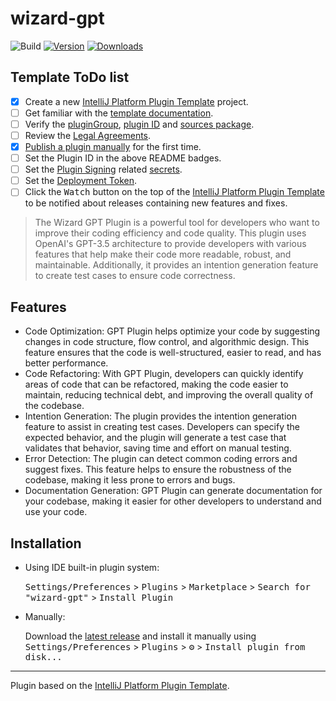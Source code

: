 # wizard-gpt

![Build](https://github.com/BOFA1ex/wizard-gpt/workflows/Build/badge.svg)
[![Version](https://img.shields.io/jetbrains/plugin/v/PLUGIN_ID.svg)](https://plugins.jetbrains.com/plugin/PLUGIN_ID)
[![Downloads](https://img.shields.io/jetbrains/plugin/d/PLUGIN_ID.svg)](https://plugins.jetbrains.com/plugin/PLUGIN_ID)

## Template ToDo list
- [x] Create a new [IntelliJ Platform Plugin Template][template] project.
- [ ] Get familiar with the [template documentation][template].
- [ ] Verify the [pluginGroup](./gradle.properties), [plugin ID](./src/main/resources/META-INF/plugin.xml) and [sources package](./src/main/kotlin).
- [ ] Review the [Legal Agreements](https://plugins.jetbrains.com/docs/marketplace/legal-agreements.html?from=IJPluginTemplate).
- [x] [Publish a plugin manually](https://plugins.jetbrains.com/docs/intellij/publishing-plugin.html?from=IJPluginTemplate) for the first time.
- [ ] Set the Plugin ID in the above README badges.
- [ ] Set the [Plugin Signing](https://plugins.jetbrains.com/docs/intellij/plugin-signing.html?from=IJPluginTemplate) related [secrets](https://github.com/JetBrains/intellij-platform-plugin-template#environment-variables).
- [ ] Set the [Deployment Token](https://plugins.jetbrains.com/docs/marketplace/plugin-upload.html?from=IJPluginTemplate).
- [ ] Click the <kbd>Watch</kbd> button on the top of the [IntelliJ Platform Plugin Template][template] to be notified about releases containing new features and fixes.

<!-- Plugin description -->

> The Wizard GPT Plugin is a powerful tool for developers who want to improve their coding efficiency and code quality. This plugin uses OpenAI's GPT-3.5 architecture to provide developers with various features that help make their code more readable, robust, and maintainable. Additionally, it provides an intention generation feature to create test cases to ensure code correctness.

## Features 
- Code Optimization: GPT Plugin helps optimize your code by suggesting changes in code structure, flow control, and algorithmic design. This feature ensures that the code is well-structured, easier to read, and has better performance.
- Code Refactoring: With GPT Plugin, developers can quickly identify areas of code that can be refactored, making the code easier to maintain, reducing technical debt, and improving the overall quality of the codebase.
- Intention Generation: The plugin provides the intention generation feature to assist in creating test cases. Developers can specify the expected behavior, and the plugin will generate a test case that validates that behavior, saving time and effort on manual testing.
- Error Detection: The plugin can detect common coding errors and suggest fixes. This feature helps to ensure the robustness of the codebase, making it less prone to errors and bugs.
- Documentation Generation: GPT Plugin can generate documentation for your codebase, making it easier for other developers to understand and use your code.

<!-- Plugin description end -->

## Installation

- Using IDE built-in plugin system:
  
  <kbd>Settings/Preferences</kbd> > <kbd>Plugins</kbd> > <kbd>Marketplace</kbd> > <kbd>Search for "wizard-gpt"</kbd> >
  <kbd>Install Plugin</kbd>
  
- Manually:

  Download the [latest release](https://github.com/BOFA1ex/wizard-gpt/releases/latest) and install it manually using
  <kbd>Settings/Preferences</kbd> > <kbd>Plugins</kbd> > <kbd>⚙️</kbd> > <kbd>Install plugin from disk...</kbd>


---
Plugin based on the [IntelliJ Platform Plugin Template][template].

[template]: https://github.com/JetBrains/intellij-platform-plugin-template
